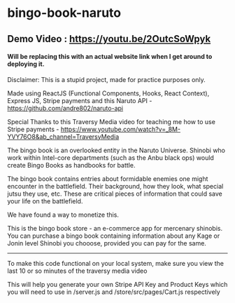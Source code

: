 # bingo-book-naruto

## Demo Video : https://youtu.be/2OutcSoWpyk 

#### Will be replacing this with an actual website link when I get around to deploying it.


Disclaimer: This is a stupid project, made for practice purposes only. 

Made using ReactJS (Functional Components, Hooks, React Context), Express JS, Stripe payments and this Naruto API - https://github.com/andre802/naruto-api

Special Thanks to this Traversy Media video for teaching me how to use Stripe payments - https://www.youtube.com/watch?v=_8M-YVY76O8&ab_channel=TraversyMedia

The bingo book is an overlooked entity in the Naruto Universe. Shinobi who work within Intel-core departments (such as the Anbu black ops) would create Bingo Books as handbooks for battle.

The bingo book contains entries about formidable enemies one might encounter in the battlefield. Their background, how they look, what special jutsu they use, etc. These are critical pieces of information that could save your life on the battlefield.

We have found a way to monetize this. 

This is the bingo book store - an e-commerce app for mercenary shinobis. You can purchase a bingo book containing information about any Kage or Jonin level Shinobi you chooose, provided you can pay for the same.      

----------

To make this code functional on your local system, make sure you view the last 10 or so minutes of the traversy media video

This will help you generate your own Stripe API Key and Product Keys which you will need to use in /server.js and /store/src/pages/Cart.js respectively

